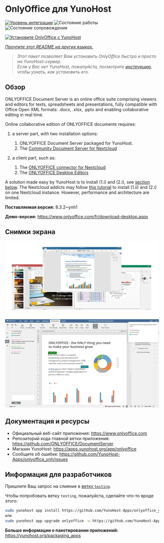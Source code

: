 <!--
Важно: этот README был автоматически сгенерирован <https://github.com/YunoHost/apps/tree/master/tools/readme_generator>
Он НЕ ДОЛЖЕН редактироваться вручную.
-->

# OnlyOffice для YunoHost

[![Уровень интеграции](https://apps.yunohost.org/badge/integration/onlyoffice)](https://ci-apps.yunohost.org/ci/apps/onlyoffice/)
![Состояние работы](https://apps.yunohost.org/badge/state/onlyoffice)
![Состояние сопровождения](https://apps.yunohost.org/badge/maintained/onlyoffice)

[![Установите OnlyOffice с YunoHost](https://install-app.yunohost.org/install-with-yunohost.svg)](https://install-app.yunohost.org/?app=onlyoffice)

*[Прочтите этот README на других языках.](./ALL_README.md)*

> *Этот пакет позволяет Вам установить OnlyOffice быстро и просто на YunoHost-сервер.*  
> *Если у Вас нет YunoHost, пожалуйста, посмотрите [инструкцию](https://yunohost.org/install), чтобы узнать, как установить его.*

## Обзор

ONLYOFFICE Document Server is an online office suite comprising viewers and editors for texts, spreadsheets and presentations, fully compatible with Office Open XML formats: .docx, .xlsx, .pptx and enabling collaborative editing in real time.

Online collaborative edition of ONLYOFFICE documents requires: 
1. a server part, with two installation options:
   1. ONLYOFFICE Document Server packaged for YunoHost. 
   2. The [Community Document Server for Nextcloud](https://apps.nextcloud.com/apps/documentserver_community) 

2. a client part, such as: 
   1. The [ONLYOFFICE connector for Nextcloud](https://apps.nextcloud.com/apps/onlyoffice) 
   2. The [ONLYOFFICE Desktop Editors](https://www.onlyoffice.com/fr/download-desktop.aspx)

A solution made easy by YunoHost is to install (1.i) and (2.i), see [section below](https://github.com/YunoHost-Apps/onlyoffice_ynh/#configuration-of-onlyoffice-server). The Nextcloud addicts may follow [this tutorial](https://github.com/YunoHost-Apps/nextcloud_ynh#configure-onlyoffice-integration) to install (1.ii) and (2.i) on one Nextcloud instance. However, performance and architecture are limited.


**Поставляемая версия:** 8.3.2~ynh1

**Демо-версия:** <https://www.onlyoffice.com/fr/download-desktop.aspx>

## Снимки экрана

![Снимок экрана OnlyOffice](./doc/screenshots/01-presentation.jpg)
![Снимок экрана OnlyOffice](./doc/screenshots/02-document-short.png)

## Документация и ресурсы

- Официальный веб-сайт приложения: <https://www.onlyoffice.com>
- Репозиторий кода главной ветки приложения: <https://github.com/ONLYOFFICE/DocumentServer>
- Магазин YunoHost: <https://apps.yunohost.org/app/onlyoffice>
- Сообщите об ошибке: <https://github.com/YunoHost-Apps/onlyoffice_ynh/issues>

## Информация для разработчиков

Пришлите Ваш запрос на слияние в [ветку `testing`](https://github.com/YunoHost-Apps/onlyoffice_ynh/tree/testing).

Чтобы попробовать ветку `testing`, пожалуйста, сделайте что-то вроде этого:

```bash
sudo yunohost app install https://github.com/YunoHost-Apps/onlyoffice_ynh/tree/testing --debug
или
sudo yunohost app upgrade onlyoffice -u https://github.com/YunoHost-Apps/onlyoffice_ynh/tree/testing --debug
```

**Больше информации о пакетировании приложений:** <https://yunohost.org/packaging_apps>
